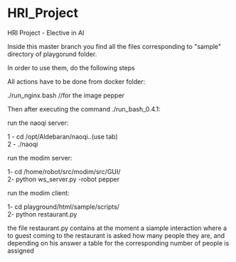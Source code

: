 # HRI_Project
HRI Project - Elective in AI

Inside this master branch you find all the files corresponding to "sample" directory of playgorund folder.

In order to use them, do the following steps

All actions have to be done from docker folder: 

./run_nginx.bash   //for the image pepper 


Then after executing the command ./run_bash_0.4.1:

run the naoqi server: 

1 - cd /opt/Aldebaran/naoqi..(use tab) \
2 - ./naoqi 

run the modim server: 

1-  cd /home/robot/src/modim/src/GUI/ \
2-  python ws_server.py -robot pepper

run the modim client:

1-  cd playground/html/sample/scripts/ \
2-  python restaurant.py

the file restaurant.py contains at the moment a siample interaction where a to guest coming to the restaurant is asked how many people they are, and depending on his answer a table for the corresponding number of people is assigned  
